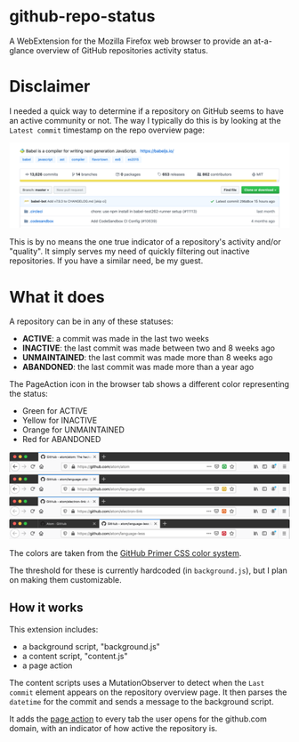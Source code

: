 # github-repo-status

A WebExtension for the Mozilla Firefox web browser to provide an at-a-glance overview of GitHub repositories activity status.

# Disclaimer

I needed a quick way to determine if a repository on GitHub seems to have an active community or not. The way I typically do this is by looking at the `Latest commit` timestamp on the repo overview page:

![Last commit date screenshot](screenshots/last_commit.png?raw=true "Last commit date screenshot")

This is by no means the one true indicator of a repository's activity and/or "quality". It simply serves my need of quickly filtering out inactive repositories. If you have a similar need, be my guest.

# What it does

A repository can be in any of these statuses:

- **ACTIVE**: a commit was made in the last two weeks
- **INACTIVE**: the last commit was made between two and 8 weeks ago
- **UNMAINTAINED**: the last commit was made more than 8 weeks ago
- **ABANDONED**: the last commit was made more than a year ago

The PageAction icon in the browser tab shows a different color representing the status:

- Green for ACTIVE
- Yellow for INACTIVE
- Orange for UNMAINTAINED
- Red for ABANDONED

![Active](screenshots/bar_active.png?raw=true "Repository is Active")
![Inactive](screenshots/bar_inactive.png?raw=true "Repository is Inactive")
![Unmaintained](screenshots/bar_unmaintained.png?raw=true "Repository is Unmaintained")
![Abandoned](screenshots/bar_abandoned.png?raw=true "Repository is Abandoned")

The colors are taken from the [GitHub Primer CSS color system](https://primer.style/css/support/color-system).

The threshold for these is currently hardcoded (in `background.js`), but I plan on making them customizable.

## How it works

This extension includes:

- a background script, "background.js"
- a content script, "content.js"
- a page action

The content scripts uses a MutationObserver to detect when the `Last commit` element appears on the repository overview page. It then parses the `datetime` for the commit and sends a message to the background script.

It adds the [page action](https://developer.mozilla.org/en-US/Add-ons/WebExtensions/API/pageAction)
to every tab the user opens for the github.com domain, with an indicator of how active the repository is.
